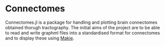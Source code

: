 # Connectomes

Connectomes.jl is a package for handling and plotting brain connectomes obtained thorugh tractography. The initial aims of the project are to be able to read and write graphml files into a standardised format for connectomes and to display these using [Makie](http://makie.juliaplots.org/stable/).
